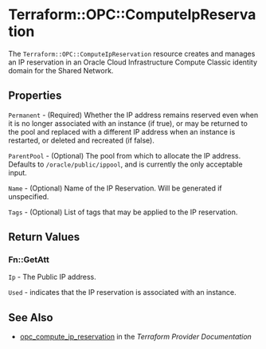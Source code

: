 # Terraform::OPC::ComputeIpReservation

The ``Terraform::OPC::ComputeIpReservation`` resource creates and manages an IP reservation in an Oracle Cloud Infrastructure Compute Classic identity domain for the Shared Network.

## Properties

`Permanent` - (Required) Whether the IP address remains reserved even when it is no longer associated with an instance (if true), or may be returned to the pool and replaced with a different IP address when an instance is restarted, or deleted and recreated (if false).

`ParentPool` - (Optional) The pool from which to allocate the IP address. Defaults to `/oracle/public/ippool`, and is currently the only acceptable input.

`Name` - (Optional) Name of the IP Reservation. Will be generated if unspecified.

`Tags` - (Optional) List of tags that may be applied to the IP reservation.


## Return Values

### Fn::GetAtt

`Ip` - The Public IP address.

`Used` - indicates that the IP reservation is associated with an instance.

## See Also

* [opc_compute_ip_reservation](https://www.terraform.io/docs/providers/opc/r/compute_ip_reservation.html) in the _Terraform Provider Documentation_